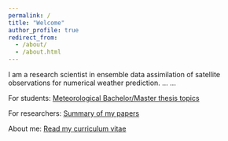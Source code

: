 ```yaml
---
permalink: /
title: "Welcome"
author_profile: true
redirect_from: 
  - /about/
  - /about.html
---
```


I am a research scientist in ensemble data assimilation of satellite observations for numerical weather prediction.
...
...

For students: [Meteorological Bachelor/Master thesis topics](https://lkugler.github.io/teaching)

For researchers: [Summary of my papers](https://lkugler.github.io/blog)

About me: [Read my curriculum vitae](https://lkugler.github.io/cv)
